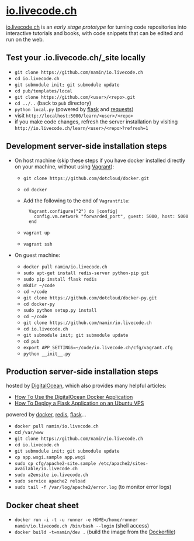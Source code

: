 [io.livecode.ch](http://io.livecode.ch)
===============

[io.livecode.ch](http://io.livecode.ch) is an _early stage prototype_
for turning code repositories into interactive tutorials and books,
with code snippets that can be edited and run on the web.

Test your .io.livecode.ch/_site locally
---------------------------------------

* `git clone https://github.com/namin/io.livecode.ch`
* `cd io.livecode.ch`
* `git submodule init; git submodule update`
* `cd pub/templates/local`
* `git clone https://github.com/<user>/<repo>.git`
* `cd ../..` (back to `pub` directory)
* `python local.py` (powered by [flask](http://flask.pocoo.org/) and [requests](http://docs.python-requests.org/en/latest/))
* visit `http://localhost:5000/learn/<user>/<repo>`
* if you make code changes, refresh the server installation by visiting `http://io.livecode.ch/learn/<user>/<repo>?refresh=1`

Development server-side installation steps
------------------------------------------

* On host machine (skip these steps if you have docker installed directly on your machine, without using [Vagrant](http://www.vagrantup.com/)):
  * `git clone https://github.com/dotcloud/docker.git`
  * `cd docker`
  * Add the following to the end of `Vagrantfile`:


          Vagrant.configure("2") do |config|
            config.vm.network "forwarded_port", guest: 5000, host: 5000
          end


  * `vagrant up`
  * `vagrant ssh`

* On guest machine:
  * `docker pull namin/io.livecode.ch`
  * `sudo apt-get install redis-server python-pip git`
  * `sudo pip install flask redis`
  * `mkdir ~/code`
  * `cd ~/code`
  * `git clone https://github.com/dotcloud/docker-py.git`
  * `cd docker-py`
  * `sudo python setup.py install`
  * `cd ~/code`
  * `git clone https://github.com/namin/io.livecode.ch`
  * `cd io.livecode.ch`
  * `git submodule init; git submodule update`
  * `cd pub`
  * `export APP_SETTINGS=~/code/io.livecode.ch/cfg/vagrant.cfg`
  * `python __init__.py`

Production server-side installation steps
-----------------------------------------

hosted by [DigitalOcean](https://www.digitalocean.com), which also provides many helpful articles:
* [How To Use the DigitalOcean Docker Application](https://www.digitalocean.com/community/articles/how-to-use-the-digitalocean-docker-application)
* [How To Deploy a Flask Application on an Ubuntu VPS](https://www.digitalocean.com/community/articles/how-to-deploy-a-flask-application-on-an-ubuntu-vps)

powered by [docker](http://docker.io), [redis](http://redis.io), [flask](http://flask.pocoo.org/)...

* `docker pull namin/io.livecode.ch`
* cd `/var/www`
* `git clone https://github.com/namin/io.livecode.ch`
* `cd io.livecode.ch`
* `git submodule init; git submodule update`
* `cp app.wsgi.sample app.wsgi`
* `sudo cp cfg/apache2-site.sample /etc/apache2/sites-available/io.livecode.ch`
* `sudo a2ensite io.livecode.ch`
* `sudo service apache2 reload`
* `sudo tail -f /var/log/apache2/error.log` (to monitor error logs)

Docker cheat sheet
------------------

* `docker run -i -t -u runner -e HOME=/home/runner namin/io.livecode.ch /bin/bash --login`
   (shell access)
* `docker build -t=namin/dev .`
   (build the image from the [Dockerfile](/Dockerfile))
